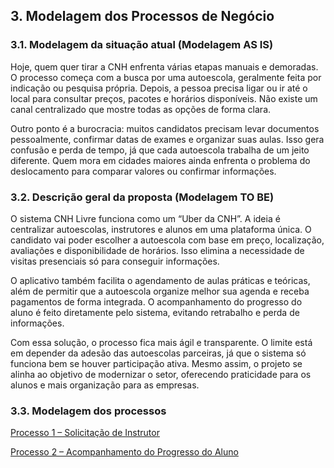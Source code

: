 ## 3. Modelagem dos Processos de Negócio




### 3.1. Modelagem da situação atual (Modelagem AS IS)

Hoje, quem quer tirar a CNH enfrenta várias etapas manuais e demoradas. O processo começa com a busca por uma autoescola, geralmente feita por indicação ou pesquisa própria. Depois, a pessoa precisa ligar ou ir até o local para consultar preços, pacotes e horários disponíveis. Não existe um canal centralizado que mostre todas as opções de forma clara.

Outro ponto é a burocracia: muitos candidatos precisam levar documentos pessoalmente, confirmar datas de exames e organizar suas aulas. Isso gera confusão e perda de tempo, já que cada autoescola trabalha de um jeito diferente. Quem mora em cidades maiores ainda enfrenta o problema do deslocamento para comparar valores ou confirmar informações.

### 3.2. Descrição geral da proposta (Modelagem TO BE)

O sistema CNH Livre funciona como um “Uber da CNH”. A ideia é centralizar autoescolas, instrutores e alunos em uma plataforma única. O candidato vai poder escolher a autoescola com base em preço, localização, avaliações e disponibilidade de horários. Isso elimina a necessidade de visitas presenciais só para conseguir informações.

O aplicativo também facilita o agendamento de aulas práticas e teóricas, além de permitir que a autoescola organize melhor sua agenda e receba pagamentos de forma integrada. O acompanhamento do progresso do aluno é feito diretamente pelo sistema, evitando retrabalho e perda de informações.

Com essa solução, o processo fica mais ágil e transparente. O limite está em depender da adesão das autoescolas parceiras, já que o sistema só funciona bem se houver participação ativa. Mesmo assim, o projeto se alinha ao objetivo de modernizar o setor, oferecendo praticidade para os alunos e mais organização para as empresas.

### 3.3. Modelagem dos processos

[Processo 1 – Solicitação de Instrutor](processos/Processo1–SolicitaçãodeInstrutor.md)

[Processo 2 – Acompanhamento do Progresso do Aluno](docs/processos/Processo2–AcompanhamentodoProgressodoAluno.md")
